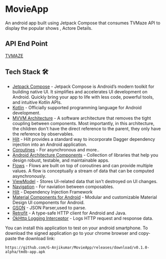 
# MovieApp
An android app built using Jetpack Compose that consumes TVMaze API to display the  popular shows , Actore Details.

## API End Point
[TVMAZE](https://www.tvmaze.com/api)

## Tech Stack 🛠
- [Jetpack Compose](https://developer.android.com/jetpack/compose/) - Jetpack Compose is Android’s modern toolkit for building native UI. It simplifies and accelerates UI development on Android. Quickly bring your app to life with less code, powerful tools, and intuitive Kotlin APIs.
- [Kotlin](https://kotlinlang.org/) - Officially supported programming language for Android development.
- [MVVM Architecture](https://developer.android.com/topic/architecture) - A software architecture that removes the tight coupling between components. Most importantly, in this architecture, the children don't have the direct reference to the parent, they only have the reference by observables.
- [Hilt](https://dagger.dev/hilt/) - Hilt provides a standard way to incorporate Dagger dependency injection into an Android application.
- [Coroutines](https://kotlinlang.org/docs/reference/coroutines-overview.html) - For asynchronous and more..
- [Android Architecture Components](https://developer.android.com/topic/libraries/architecture) - Collection of libraries that help you design robust, testable, and maintainable apps.
- [Flows](https://developer.android.com/kotlin/flow) - Flows are built on top of coroutines and can provide multiple values. A flow is conceptually a stream of data that can be computed asynchronously.
- [ViewModel](https://developer.android.com/topic/libraries/architecture/viewmodel) - Stores UI-related data that isn't destroyed on UI changes.
- [Navigation](https://developer.android.com/jetpack/compose/navigation) - For naviation between composables.
- [Hilt](https://dagger.dev/hilt/) - Dependency Injection Framework
- [Material Components for Android](https://github.com/material-components/material-components-android) - Modular and customizable Material Design UI components for Android.
- [GSON](https://github.com/square/gson) - JSON Parser,used to parse.
- [Retrofit](https://github.com/square/retrofit) - A type-safe HTTP client for Android and Java.
- [OkHttp Logging Interceptor](https://github.com/square/okhttp/blob/master/okhttp-logging-interceptor/README.md) - Logs HTTP request and response data.

You can install this application to test on your android smartphone. To download the signed application go to your chrome browser and copy-paste the download link:

```
https://github.com/G-Anjikumar/MovieApp/releases/download/v0.1.0-alpha/tmdb-app.apk
```
